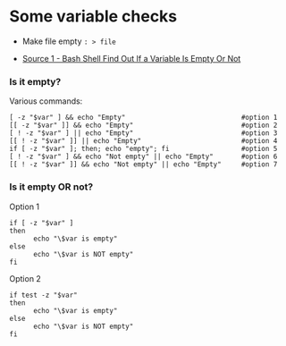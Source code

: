 # Some variable checks

- Make file empty `: > file`

- [Source 1 - Bash Shell Find Out If a Variable Is Empty Or Not](https://www.cyberciti.biz/faq/unix-linux-bash-script-check-if-variable-is-empty)

### Is it empty?
Various commands:
````
[ -z "$var" ] && echo "Empty"                             #option 1
[[ -z "$var" ]] && echo "Empty"                           #option 2
[ ! -z "$var" ] || echo "Empty"                           #option 3
[[ ! -z "$var" ]] || echo "Empty"                         #option 4
if [ -z "$var" ]; then; echo "empty"; fi                  #option 5
[ ! -z "$var" ] && echo "Not empty" || echo "Empty"       #option 6
[[ ! -z "$var" ]] && echo "Not empty" || echo "Empty"     #option 7
````
### Is it empty OR not?
Option 1
````
if [ -z "$var" ]
then
      echo "\$var is empty"
else
      echo "\$var is NOT empty"
fi
````
Option 2
````
if test -z "$var" 
then
      echo "\$var is empty"
else
      echo "\$var is NOT empty"
fi
````
